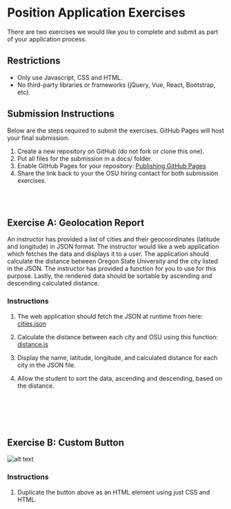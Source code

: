 

# Position Application Exercises

There are two exercises we would like you to complete and submit as part of your application process.

## Restrictions

* Only use Javascript, CSS and HTML.
* No third-party libraries or frameworks (jQuery, Vue, React, Bootstrap, etc).

## Submission Instructions

Below are the steps required to submit the exercises. GitHub Pages will host your final submission.

1. Create a new repository on GitHub (do not fork or clone this one). 
2. Put all files for the submission in a docs/ folder.
3. Enable GitHub Pages for your repository: [Publishing GitHub Pages](https://help.github.com/en/articles/configuring-a-publishing-source-for-github-pages)
5. Share the link back to your the OSU hiring contact for both submission exercises.

<br><br>

## Exercise A: Geolocation Report

An instructor has provided a list of cities and their geocoordinates (latitude and longitude) in JSON format. The instructor would like a web application which fetches the data and displays it to a user. The application should calculate the distance between Oregon State University and the city listed in the JSON. The instructor has provided a function for you to use for this purpose. Lastly, the rendered data should be sortable by ascending and descending calculated distance.

### Instructions

1. The web application should fetch the JSON at runtime from here: [cities.json](https://s3-us-west-2.amazonaws.com/cdt-web-storage/cities.json)

2. Calculate the distance between each city and OSU using this function:
[distance.js](https://github.com/osuecampus/geolocation-recording-application/blob/master/distance.js)

3. Display the name, latitude, longitude, and calculated distance for each city in the JSON file.

4. Allow the student to sort the data, ascending and descending, based on the distance.

<br><br><br><br>

## Exercise B: Custom Button

![alt text](https://github.com/osuecampus/geolocation-recording-application/blob/master/button.png "Logo Title Text 1")


### Instructions

1. Duplicate the button above as an HTML element using just CSS and HTML.

<br><br><br><br>


